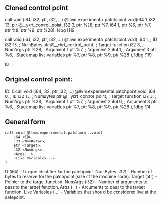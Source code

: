## Cloned control point
  call void (i64, i32, ptr, i32, ...) @llvm.experimental.patchpoint.void(i64 1, i32 13, ptr @__ykrt_control_point, i32 3, ptr %28, ptr %7, i64 1, ptr %6, ptr %7, ptr %8, ptr %9, ptr %28), !dbg !119

call void (i64, i32, ptr, i32, ...) @llvm.experimental.patchpoint.void(
    i64 1,          ; ID
    i32 13,         ; NumBytes
    ptr @__ykrt_control_point, ; Target function
    i32 3,          ; NumArgs
    ptr %28,        ; Argument 1
    ptr %7,         ; Argument 2
    i64 1,          ; Argument 3
    ptr %6,         ; Stack map live variables
    ptr %7,
    ptr %8,
    ptr %9,
    ptr %28
), !dbg !119

ID: 1


## Original control point:

ID: 0
  call void (i64, i32, ptr, i32, ...) @llvm.experimental.patchpoint.void(
    i64 0,          ; ID
    i32 13,         ; NumBytes
    ptr @__ykrt_control_point, ; Target function
    i32 3,          ; NumArgs
    ptr %28,        ; Argument 1
    ptr %7,         ; Argument 2
    i64 0,          ; Argument 3
    ptr %6,         ; Stack map live variables
    ptr %7,
    ptr %8,
    ptr %9,
    ptr %28
), !dbg !74

## General form
```
call void @llvm.experimental.patchpoint.void(
    i64 <ID>,
    i32 <NumBytes>,
    ptr <Target>,
    i32 <NumArgs>,
    <Args...>,
    <Live Variables...>
)
```
D (i64) - Unique identifier for the patchpoint.
NumBytes (i32) - Number of bytes to reserve for the patchpoint (size of the machine code).
Target (ptr) - Pointer to the target function.
NumArgs (i32) - Number of arguments to pass to the target function.
Args (...) - Arguments to pass to the target function.
Live Variables (...) - Variables that should be considered live at the safepoint.